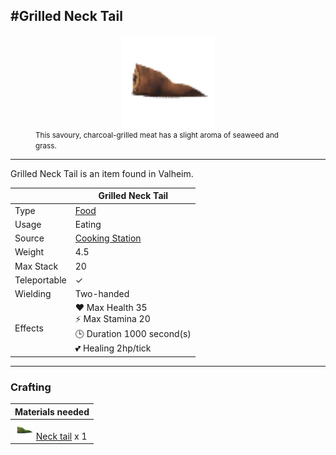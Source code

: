 <meta property="og:title" content="Blueberries - MoreValheim" /><meta property="og:type" content="website" /><meta property="og:image" content="/assets/blueberries.png" /><meta property="og:description" content="Blueberries is an item found in Valheim." /><meta name="theme-color" content="#546D78"><meta name="twitter:card" content="summary_large_image">
#Grilled Neck Tail
-------------
<style>img {width:30px;}.tb {width:150px;display: block;margin-left: auto;margin-right: auto;}</style>

<style>.md-typeset table:not([class]) th:not([align]) {min-width:unset!important;}</style>
<figure><img src="/assets/grilled_neck_tail.png" class="tb" /><figcaption><small>This savoury, charcoal-grilled meat has a slight aroma of seaweed and grass.</small></figcaption></figure>

-------------

Grilled Neck Tail is an item found in Valheim.

|        | Grilled Neck Tail              |
| ----------- | ------------------------------------ |
| Type | [Food](../../types/food)
| Usage | Eating<br>
| Source | [Cooking Station](../../objects/cooking_station)
| Weight | 4.5 |
| Max Stack | 20 |
| Teleportable | ✓
| Wielding | Two-handed
| Effects | ❤️ Max Health 35<br>⚡ Max Stamina 20<br>🕒 Duration 1000 second(s) <br>💕 Healing 2hp/tick <br>

-------------

### Crafting

| Materials needed |
| - |
| [![Neck tail](/assets/neck_tail.png)](../../items/neck_tail) [Neck tail](../neck_tail) x 1 |